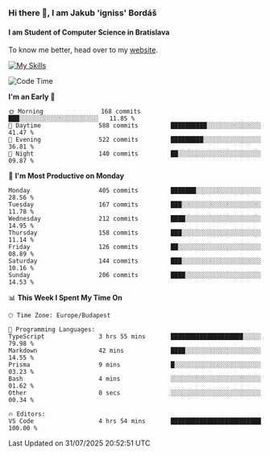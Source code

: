 ### Hi there 👋, I am Jakub 'igniss' Bordáš

#### I am Student of Computer Science in Bratislava
To know me better, head over to my [website](https://bordas.sk).

[![My Skills](https://skillicons.dev/icons?i=js,typescript,html,css,figma,svelte,vue,next,postgresql,nest,express,nodejs)](https://bordas.sk)


<!--START_SECTION:waka-->
![Code Time](http://img.shields.io/badge/Code%20Time-1%2C999%20hrs%2059%20mins-blue)

**I'm an Early 🐤** 

```text
🌞 Morning                168 commits         ███░░░░░░░░░░░░░░░░░░░░░░   11.85 % 
🌆 Daytime                588 commits         ██████████░░░░░░░░░░░░░░░   41.47 % 
🌃 Evening                522 commits         █████████░░░░░░░░░░░░░░░░   36.81 % 
🌙 Night                  140 commits         ██░░░░░░░░░░░░░░░░░░░░░░░   09.87 % 
```
📅 **I'm Most Productive on Monday** 

```text
Monday                   405 commits         ███████░░░░░░░░░░░░░░░░░░   28.56 % 
Tuesday                  167 commits         ███░░░░░░░░░░░░░░░░░░░░░░   11.78 % 
Wednesday                212 commits         ████░░░░░░░░░░░░░░░░░░░░░   14.95 % 
Thursday                 158 commits         ███░░░░░░░░░░░░░░░░░░░░░░   11.14 % 
Friday                   126 commits         ██░░░░░░░░░░░░░░░░░░░░░░░   08.89 % 
Saturday                 144 commits         ███░░░░░░░░░░░░░░░░░░░░░░   10.16 % 
Sunday                   206 commits         ████░░░░░░░░░░░░░░░░░░░░░   14.53 % 
```


📊 **This Week I Spent My Time On** 

```text
🕑︎ Time Zone: Europe/Budapest

💬 Programming Languages: 
TypeScript               3 hrs 55 mins       ████████████████████░░░░░   79.98 % 
Markdown                 42 mins             ████░░░░░░░░░░░░░░░░░░░░░   14.55 % 
Prisma                   9 mins              █░░░░░░░░░░░░░░░░░░░░░░░░   03.23 % 
Bash                     4 mins              ░░░░░░░░░░░░░░░░░░░░░░░░░   01.62 % 
Other                    0 secs              ░░░░░░░░░░░░░░░░░░░░░░░░░   00.34 % 

🔥 Editors: 
VS Code                  4 hrs 54 mins       █████████████████████████   100.00 % 
```


 Last Updated on 31/07/2025 20:52:51 UTC
<!--END_SECTION:waka-->
